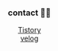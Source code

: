 <div align = 'center'>
  



  <h3> contact 👨‍💻</h3>
    
<a href="https://velog.io/@shrkdvy123">Tistory</a></br>
<a href="https://velog.io/@shrkdvy123">velog</a></br>

  

    

</div>


